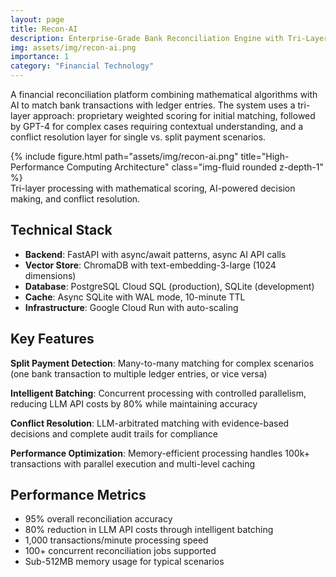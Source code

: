 ```yaml
---
layout: page
title: Recon-AI
description: Enterprise-Grade Bank Reconciliation Engine with Tri-Layer AI Processing
img: assets/img/recon-ai.png
importance: 1
category: "Financial Technology"
---
```


A financial reconciliation platform combining mathematical algorithms with AI to match bank transactions with ledger entries. The system uses a tri-layer approach: proprietary weighted scoring for initial matching, followed by GPT-4 for complex cases requiring contextual understanding, and a conflict resolution layer for single vs. split payment scenarios.

<div class="row justify-content-sm-center">
    <div class="col-sm mt-3 mt-md-0">
        {% include figure.html path="assets/img/recon-ai.png" title="High-Performance Computing Architecture" class="img-fluid rounded z-depth-1" %}
    </div>
</div>
<div class="caption">
    Tri-layer processing with mathematical scoring, AI-powered decision making, and conflict resolution.
</div>

## Technical Stack
- **Backend**: FastAPI with async/await patterns, async AI API calls
- **Vector Store**: ChromaDB with text-embedding-3-large (1024 dimensions)
- **Database**: PostgreSQL Cloud SQL (production), SQLite (development)
- **Cache**: Async SQLite with WAL mode, 10-minute TTL
- **Infrastructure**: Google Cloud Run with auto-scaling

## Key Features
**Split Payment Detection**: Many-to-many matching for complex scenarios (one bank transaction to multiple ledger entries, or vice versa)

**Intelligent Batching**: Concurrent processing with controlled parallelism, reducing LLM API costs by 80% while maintaining accuracy

**Conflict Resolution**: LLM-arbitrated matching with evidence-based decisions and complete audit trails for compliance

**Performance Optimization**: Memory-efficient processing handles 100k+ transactions with parallel execution and multi-level caching

## Performance Metrics
- 95% overall reconciliation accuracy
- 80% reduction in LLM API costs through intelligent batching
- 1,000 transactions/minute processing speed
- 100+ concurrent reconciliation jobs supported
- Sub-512MB memory usage for typical scenarios